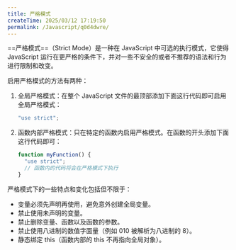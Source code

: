 ```yaml
---
title: 严格模式
createTime: 2025/03/12 17:19:50
permalink: /Javascript/q0d4dwre/
---
```


==严格模式==（Strict Mode）是一种在 JavaScript 中可选的执行模式，它使得 JavaScript 运行在更严格的条件下，并对一些不安全的或者不推荐的语法和行为进行限制和改变。

启用严格模式的方法有两种：

1. 全局严格模式：在整个 JavaScript 文件的最顶部添加下面这行代码即可启用全局严格模式：

   ```javascript
   "use strict";
   ```

2. 函数内部严格模式：只在特定的函数内启用严格模式。在函数的开头添加下面这行代码即可：

   ```javascript
   function myFunction() {
     "use strict";
     // 函数内的代码将会在严格模式下执行
   }
   ```

严格模式下的一些特点和变化包括但不限于：

- 变量必须先声明再使用，避免意外创建全局变量。
- 禁止使用未声明的变量。
- 禁止删除变量、函数以及函数的参数。
- 禁止使用八进制的数值字面量（例如 010 被解析为八进制的 8）。
- 静态绑定 this（函数内部的 this 不再指向全局对象）。
